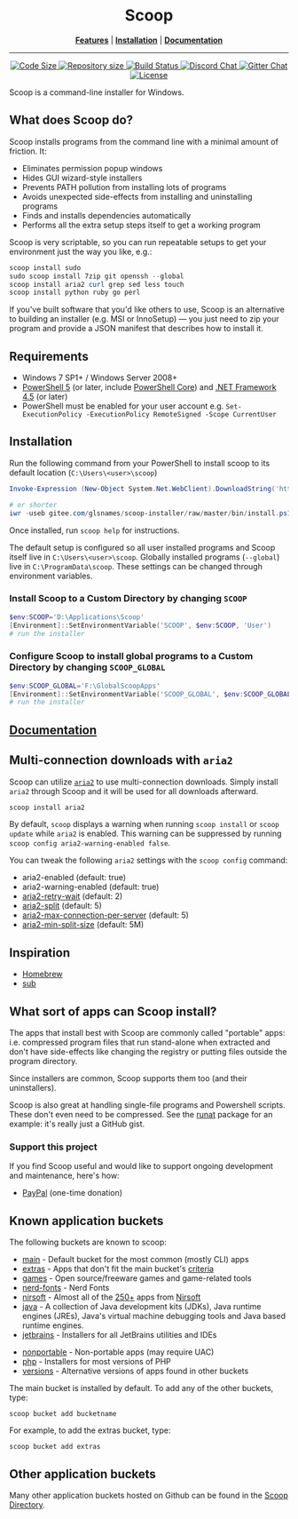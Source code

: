 <p align="center">
<!--<img src="scoop.png" alt="Long live Scoop!"/>-->
    <h1 align="center">Scoop</h1>
</p>
<p align="center">
<b><a href="https://github.com/ScoopInstaller/Scoop#what-does-scoop-do">Features</a></b>
|
<b><a href="https://github.com/ScoopInstaller/Scoop#installation">Installation</a></b>
|
<b><a href="https://github.com/ScoopInstaller/Scoop/wiki">Documentation</a></b>
</p>

- - -
<p align="center" >
    <a href="https://github.com/ScoopInstaller/Scoop">
        <img src="https://img.shields.io/github/languages/code-size/ScoopInstaller/Scoop.svg" alt="Code Size" />
    </a>
    <a href="https://github.com/ScoopInstaller/Scoop">
        <img src="https://img.shields.io/github/repo-size/ScoopInstaller/Scoop.svg" alt="Repository size" />
    </a>
    <a href="https://ci.appveyor.com/project/ScoopInstaller/Scoop">
        <img src="https://ci.appveyor.com/api/projects/status/05foxatmrqo0l788?svg=true" alt="Build Status" />
    </a>
    <a href="https://discord.gg/s9yRQHt">
        <img src="https://img.shields.io/badge/chat-on%20discord-7289DA.svg" alt="Discord Chat" />
    </a>
    <a href="https://gitter.im/ScoopInstaller/Scoop">
        <img src="https://badges.gitter.im/ScoopInstaller/Scoop.png" alt="Gitter Chat" />
    </a>
    <a href="https://github.com/ScoopInstaller/Scoop/blob/master/LICENSE">
        <img src="https://img.shields.io/github/license/ScoopInstaller/Scoop.svg" alt="License" />
    </a>
</p>

Scoop is a command-line installer for Windows.

## What does Scoop do?

Scoop installs programs from the command line with a minimal amount of friction. It:

- Eliminates permission popup windows
- Hides GUI wizard-style installers
- Prevents PATH pollution from installing lots of programs
- Avoids unexpected side-effects from installing and uninstalling programs
- Finds and installs dependencies automatically
- Performs all the extra setup steps itself to get a working program

Scoop is very scriptable, so you can run repeatable setups to get your environment just the way you like, e.g.:

```powershell
scoop install sudo
sudo scoop install 7zip git openssh --global
scoop install aria2 curl grep sed less touch
scoop install python ruby go perl
```

If you've built software that you'd like others to use, Scoop is an alternative to building an installer (e.g. MSI or InnoSetup) — you just need to zip your program and provide a JSON manifest that describes how to install it.

## Requirements

- Windows 7 SP1+ / Windows Server 2008+
- [PowerShell 5](https://aka.ms/wmf5download) (or later, include [PowerShell Core](https://docs.microsoft.com/en-us/powershell/scripting/install/installing-powershell-core-on-windows?view=powershell-6)) and [.NET Framework 4.5](https://www.microsoft.com/net/download) (or later)
- PowerShell must be enabled for your user account e.g. `Set-ExecutionPolicy -ExecutionPolicy RemoteSigned -Scope CurrentUser`

## Installation

Run the following command from your PowerShell to install scoop to its default location (`C:\Users\<user>\scoop`)

```powershell
Invoke-Expression (New-Object System.Net.WebClient).DownloadString('https://gitee.com/glsnames/scoop-installer/raw/master/bin/install.ps1')

# or shorter
iwr -useb gitee.com/glsnames/scoop-installer/raw/master/bin/install.ps1 | iex
```

Once installed, run `scoop help` for instructions.

The default setup is configured so all user installed programs and Scoop itself live in `C:\Users\<user>\scoop`.
Globally installed programs (`--global`) live in `C:\ProgramData\scoop`.
These settings can be changed through environment variables.

### Install Scoop to a Custom Directory by changing `SCOOP`

```powershell
$env:SCOOP='D:\Applications\Scoop'
[Environment]::SetEnvironmentVariable('SCOOP', $env:SCOOP, 'User')
# run the installer
```

### Configure Scoop to install global programs to a Custom Directory by changing `SCOOP_GLOBAL`

```powershell
$env:SCOOP_GLOBAL='F:\GlobalScoopApps'
[Environment]::SetEnvironmentVariable('SCOOP_GLOBAL', $env:SCOOP_GLOBAL, 'Machine')
# run the installer
```

## [Documentation](https://github.com/ScoopInstaller/Scoop/wiki)

## Multi-connection downloads with `aria2`

Scoop can utilize [`aria2`](https://github.com/aria2/aria2) to use multi-connection downloads. Simply install `aria2` through Scoop and it will be used for all downloads afterward.

```powershell
scoop install aria2
```

By default, `scoop` displays a warning when running `scoop install` or `scoop update` while `aria2` is enabled. This warning can be suppressed by running `scoop config aria2-warning-enabled false`.

You can tweak the following `aria2` settings with the `scoop config` command:

- aria2-enabled (default: true)
- aria2-warning-enabled (default: true)
- [aria2-retry-wait](https://aria2.github.io/manual/en/html/aria2c.html#cmdoption-retry-wait) (default: 2)
- [aria2-split](https://aria2.github.io/manual/en/html/aria2c.html#cmdoption-s) (default: 5)
- [aria2-max-connection-per-server](https://aria2.github.io/manual/en/html/aria2c.html#cmdoption-x) (default: 5)
- [aria2-min-split-size](https://aria2.github.io/manual/en/html/aria2c.html#cmdoption-k) (default: 5M)

## Inspiration

- [Homebrew](http://mxcl.github.io/homebrew/)
- [sub](https://github.com/37signals/sub#readme)

## What sort of apps can Scoop install?

The apps that install best with Scoop are commonly called "portable" apps: i.e. compressed program files that run stand-alone when extracted and don't have side-effects like changing the registry or putting files outside the program directory.

Since installers are common, Scoop supports them too (and their uninstallers).

Scoop is also great at handling single-file programs and Powershell scripts. These don't even need to be compressed. See the [runat](https://github.com/ScoopInstaller/Main/blob/master/bucket/runat.json) package for an example: it's really just a GitHub gist.

### Support this project

If you find Scoop useful and would like to support ongoing development and maintenance, here's how:

- [PayPal](https://www.paypal.com/cgi-bin/webscr?cmd=_s-xclick&hosted_button_id=DM2SUH9EUXSKJ) (one-time donation)

## Known application buckets

The following buckets are known to scoop:

- [main](https://github.com/ScoopInstaller/Main) - Default bucket for the most common (mostly CLI) apps
- [extras](https://github.com/ScoopInstaller/Extras) - Apps that don't fit the main bucket's [criteria](https://github.com/ScoopInstaller/Scoop/wiki/Criteria-for-including-apps-in-the-main-bucket)
- [games](https://github.com/Calinou/scoop-games) - Open source/freeware games and game-related tools
- [nerd-fonts](https://github.com/matthewjberger/scoop-nerd-fonts) -  Nerd Fonts
- [nirsoft](https://github.com/kodybrown/scoop-nirsoft) - Almost all of the [250+](https://rasa.github.io/scoop-directory/by-apps#kodybrown_scoop-nirsoft) apps from [Nirsoft](https://nirsoft.net)
- [java](https://github.com/ScoopInstaller/Java) - A collection of Java development kits (JDKs), Java runtime engines (JREs), Java's virtual machine debugging tools and Java based runtime engines.
- [jetbrains](https://github.com/Ash258/Scoop-JetBrains) - Installers for all JetBrains utilities and IDEs
<!-- * [nightlies](https://github.com/ScoopInstaller/Nightlies) - No longer used -->
- [nonportable](https://github.com/TheRandomLabs/scoop-nonportable) - Non-portable apps (may require UAC)
- [php](https://github.com/ScoopInstaller/PHP) - Installers for most versions of PHP
- [versions](https://github.com/ScoopInstaller/Versions) - Alternative versions of apps found in other buckets

The main bucket is installed by default. To add any of the other buckets, type:
```
scoop bucket add bucketname
```
For example, to add the extras bucket, type:
```
scoop bucket add extras
```

## Other application buckets

Many other application buckets hosted on Github can be found in the [Scoop Directory](https://github.com/rasa/scoop-directory).
